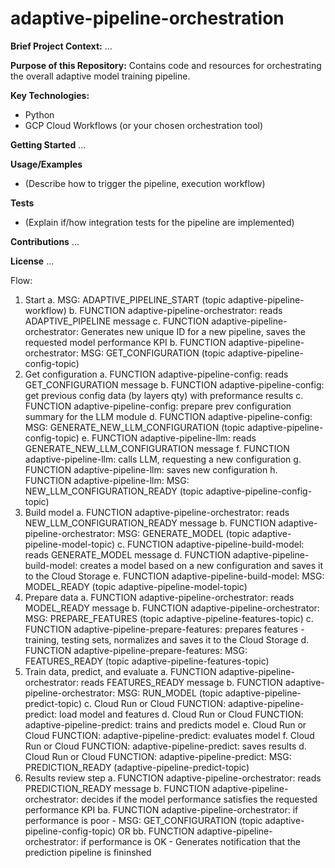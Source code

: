 # adaptive-pipeline-orchestration

**Brief Project Context:** ...

**Purpose of this Repository:**  Contains code and resources for orchestrating the overall adaptive model training pipeline.

**Key Technologies:**
*   Python
*   GCP Cloud Workflows (or your chosen orchestration tool)

**Getting Started**
...

**Usage/Examples**
*   (Describe how to trigger the pipeline, execution workflow)

**Tests**
*  (Explain if/how integration tests for the pipeline are implemented)

**Contributions**
...

**License**
...


Flow:
1. Start
	a. MSG: ADAPTIVE_PIPELINE_START (topic adaptive-pipeline-workflow)
	b. FUNCTION adaptive-pipeline-orchestrator: reads ADAPTIVE_PIPELINE message
	c. FUNCTION adaptive-pipeline-orchestrator: Generates new unique ID for a new pipeline, saves the requested model performance KPI
	b. FUNCTION adaptive-pipeline-orchestrator: MSG: GET_CONFIGURATION (topic adaptive-pipeline-config-topic)
2. Get configuration
	a. FUNCTION adaptive-pipeline-config:	reads GET_CONFIGURATION message
	b. FUNCTION adaptive-pipeline-config:	get previous config data (by layers qty) with preformance results
	c. FUNCTION adaptive-pipeline-config:	prepare prev configuration summary for the LLM module
	d. FUNCTION adaptive-pipeline-config:	MSG: GENERATE_NEW_LLM_CONFIGURATION (topic adaptive-pipeline-config-topic)
	e. FUNCTION adaptive-pipeline-llm:		reads GENERATE_NEW_LLM_CONFIGURATION message
	f. FUNCTION adaptive-pipeline-llm:		calls LLM, requesting a new configuration
	g. FUNCTION adaptive-pipeline-llm:		saves new configuration
	h. FUNCTION adaptive-pipeline-llm:		MSG: NEW_LLM_CONFIGURATION_READY (topic adaptive-pipeline-config-topic)	
3. Build model
	a. FUNCTION adaptive-pipeline-orchestrator:	reads NEW_LLM_CONFIGURATION_READY message
	b. FUNCTION adaptive-pipeline-orchestrator:	MSG: GENERATE_MODEL (topic adaptive-pipeline-model-topic)
	c. FUNCTION adaptive-pipeline-build-model:	reads GENERATE_MODEL message
	d. FUNCTION adaptive-pipeline-build-model:	creates a model based on a new configuration and saves it to the Cloud Storage
	e. FUNCTION adaptive-pipeline-build-model:	MSG: MODEL_READY (topic adaptive-pipeline-model-topic)
4. Prepare data
	a. FUNCTION adaptive-pipeline-orchestrator:		reads MODEL_READY message
	b. FUNCTION adaptive-pipeline-orchestrator:		MSG: PREPARE_FEATURES (topic adaptive-pipeline-features-topic)
	c. FUNCTION adaptive-pipeline-prepare-features:	prepares features - training, testing sets, normalizes and saves it to the Cloud Storage
	d. FUNCTION adaptive-pipeline-prepare-features:	MSG: FEATURES_READY (topic adaptive-pipeline-features-topic)
5. Train data, predict, and evaluate
	a. FUNCTION adaptive-pipeline-orchestrator:					reads FEATURES_READY message
	b. FUNCTION adaptive-pipeline-orchestrator:					MSG: RUN_MODEL (topic adaptive-pipeline-predict-topic)
	c. Cloud Run or Cloud FUNCTION: adaptive-pipeline-predict:	load model and features
	d. Cloud Run or Cloud FUNCTION: adaptive-pipeline-predict:	trains and predicts model
	e. Cloud Run or Cloud FUNCTION: adaptive-pipeline-predict:	evaluates model
	f. Cloud Run or Cloud FUNCTION: adaptive-pipeline-predict:	saves results
	d. Cloud Run or Cloud FUNCTION: adaptive-pipeline-predict:	MSG: PREDICTION_READY (adaptive-pipeline-predict-topic)
6. Results review step
	a. FUNCTION adaptive-pipeline-orchestrator:	reads PREDICTION_READY message
	b. FUNCTION adaptive-pipeline-orchestrator:	decides if the model performance satisfies the requested performance KPI
		ba. FUNCTION adaptive-pipeline-orchestrator:	if performance is poor - MSG: GET_CONFIGURATION (topic adaptive-pipeline-config-topic)
		OR
		bb. FUNCTION adaptive-pipeline-orchestrator:	if performance is OK - Generates notification that the prediction pipeline is fininshed